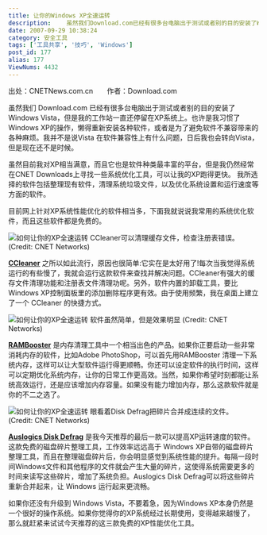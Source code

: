 ```yaml
---
title: 让你的Windows XP全速运转
description: 　　虽然我们Download.com已经有很多台电脑出于测试或者别的目的安装了WindowsVista，但是我的工作站一直还停留在XP系统上。也许是我习惯了WindowsXP的操作，懒得重新安装各种软件，或者是为了避免软件不兼容带来的各种麻烦。我并不是说Vista在软件兼容性上有什么问题，日后我也会转向Vista，但是现在还不是时候。　　虽然目前我对XP相当满意，而且它也是软件种类最丰富的平台，但是我仍然经常在CNETDownloads上寻找一些系统优化工具，可以让我的XP跑得更快。我所选择的软件包括整理现有软件，清理系统垃圾文件，以及优化系统设置和运行速度等方面的软件。　　目前网上针对XP系统性能优化的软件相当多，下面我就说说我常用的系统优化软件，而且这些软件都是免费的。
date: 2007-09-29 10:38:24
category: 安全工具
tags: ['工具共享', '技巧', 'Windows']
post_id: 177
alias: 177
ViewNums: 4432
---
```


出处：CNETNews.com.cn　　作者：Download.com

虽然我们 Download.com 已经有很多台电脑出于测试或者别的目的安装了Windows Vista，但是我的工作站一直还停留在XP系统上。也许是我习惯了Windows XP的操作，懒得重新安装各种软件，或者是为了避免软件不兼容带来的各种麻烦。我并不是说Vista 在软件兼容性上有什么问题，日后我也会转向Vista，但是现在还不是时候。

虽然目前我对XP相当满意，而且它也是软件种类最丰富的平台，但是我仍然经常在CNET Downloads上寻找一些系统优化工具，可以让我的XP跑得更快。 我所选择的软件包括整理现有软件，清理系统垃圾文件，以及优化系统设置和运行速度等方面的软件。

目前网上针对XP系统性能优化的软件相当多，下面我就说说我常用的系统优化软件，而且这些软件都是免费的。

![如何让你的XP全速运转](http://pfw.sky.net.cn/upimg/allimg/070926/1411330.jpg "如何让你的XP全速运转")
CCleaner可以清理缓存文件，检查注册表错误。
(Credit: CNET Networks)

[**CCleaner**](http://down.zdnet.com.cn/detail/1/2385.shtml) 之所以如此流行，原因也很简单:它实在是太好用了!每次当我觉得系统运行的有些慢了，我就会运行这款软件来查找并解决问题。CCleaner有强大的缓存文件清理功能和注册表文件清理功呢。另外，软件内置的卸载工具，要比Windows XP控制面板里的添加删除程序更有效。由于使用频繁，我在桌面上建立了一个 CCleaner 的快捷方式。

![如何让你的XP全速运转](http://pfw.sky.net.cn/upimg/allimg/070926/1411331.jpg "如何让你的XP全速运转")
软件虽然简单，但是效果明显
(Credit: CNET Networks)

[**RAMBooster**](http://down.zdnet.com.cn/detail/5/46348.shtml) 是内存清理工具中一个相当出色的产品。如果你正要启动一些非常消耗内存的软件，比如Adobe PhotoShop，可以首先用RAMBooster 清理一下系统内存，这样可以让大型软件运行得更顺畅。你还可以设定软件的执行时间，这样可以定期优化系统内存，让你的日常工作更高效。当然，如果你希望时刻都能让系统高效运行，还是应该增加内存容量。如果没有能力增加内存，那么这款软件就是你的不二之选了。

![如何让你的XP全速运转](http://pfw.sky.net.cn/upimg/allimg/070926/1411332.jpg "如何让你的XP全速运转")
眼看着Disk Defrag把碎片合并成连续的文件。
(Credit: CNET Networks)

[**Auslogics Disk Defrag**](http://down.zdnet.com.cn/detail/1/3200.shtml) 是我今天推荐的最后一款可以提高XP运转速度的软件。这款免费的磁盘碎片整理工具，工作效率远远高于 Windows XP自带的磁盘碎片整理工具，而且在整理磁盘碎片后，你会明显感觉到系统性能的提升。每隔一段时间Windows文件和其他程序的文件就会产生大量的碎片，这使得系统需要更多的时间来读写这些碎片，增加了系统负担。Auslogics Disk Defrag可以将这些碎片重新合并起来，让 Windows 运行起来更流畅。

如果你还没有升级到 Windows Vista，不要着急，因为Windows XP本身仍然是一个很好的操作系统。如果你觉得你的XP系统经过长期使用，变得越来越慢了，那么就赶紧来试试今天推荐的这三款免费的XP性能优化工具。

